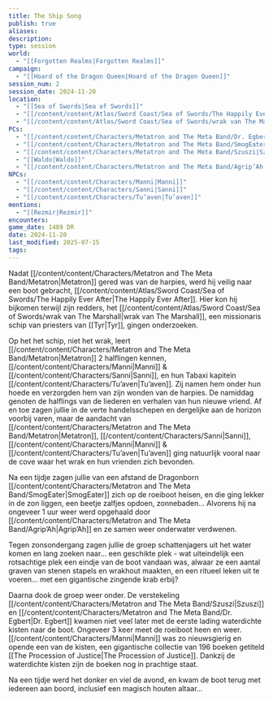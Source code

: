 ```yaml
---
title: The Ship Song
publish: true
aliases: 
description: 
type: session
world:
  - "[[Forgotten Realms|Forgotten Realms]]"
campaign:
  - "[[Hoard of the Dragon Queen|Hoard of the Dragon Queen]]"
session_num: 2
session_date: 2024-11-20
location:
  - "[[Sea of Swords|Sea of Swords]]"
  - "[[/content/content/Atlas/Sword Coast/Sea of Swords/The Happily Ever After|The Happily Ever After]]"
  - "[[/content/content/Atlas/Sword Coast/Sea of Swords/wrak van The Marshall|wrak van The Marshall]]"
PCs:
  - "[[/content/content/Characters/Metatron and The Meta Band/Dr. Egbert|Dr. Egbert]]"
  - "[[/content/content/Characters/Metatron and The Meta Band/SmogEater|SmogEater]]"
  - "[[/content/content/Characters/Metatron and The Meta Band/Szuszi|Szuszi]]"
  - "[[Waldo|Waldo]]"
  - "[[/content/content/Characters/Metatron and The Meta Band/Agrip’Ah|Agrip’Ah]]"
NPCs:
  - "[[/content/content/Characters/Manni|Manni]]"
  - "[[/content/content/Characters/Sanni|Sanni]]"
  - "[[/content/content/Characters/Tu’aven|Tu’aven]]"
mentions:
  - "[[Rezmir|Rezmir]]"
encounters: 
game_date: 1489 DR
date: 2024-11-20
last_modified: 2025-07-15
tags: 
---
```


Nadat [[/content/content/Characters/Metatron and The Meta Band/Metatron|Metatron]] gered was van de harpies, werd hij veilig naar een boot gebracht, [[/content/content/Atlas/Sword Coast/Sea of Swords/The Happily Ever After|The Happily Ever After]]. Hier kon hij bijkomen terwijl zijn redders, het [[/content/content/Atlas/Sword Coast/Sea of Swords/wrak van The Marshall|wrak van The Marshall]], een missionaris schip van priesters van [[Tyr|Tyr]], gingen onderzoeken. 

Op het het schip, niet het wrak, leert [[/content/content/Characters/Metatron and The Meta Band/Metatron|Metatron]] 2 halflingen kennen, [[/content/content/Characters/Manni|Manni]] & [[/content/content/Characters/Sanni|Sanni]], en hun Tabaxi kapitein [[/content/content/Characters/Tu’aven|Tu’aven]]. Zij namen hem onder hun hoede en verzorgden hem van zijn wonden van de harpies. De namiddag genoten de halflings van de liederen en verhalen van hun nieuwe vriend. Af en toe zagen jullie in de verte handelsschepen en dergelijke aan de horizon voorbij varen, maar de aandacht van [[/content/content/Characters/Metatron and The Meta Band/Metatron|Metatron]], [[/content/content/Characters/Sanni|Sanni]], [[/content/content/Characters/Manni|Manni]] & [[/content/content/Characters/Tu’aven|Tu’aven]] ging natuurlijk vooral naar de cove waar het wrak en hun vrienden zich bevonden.

Na een tijdje zagen jullie van een afstand de Dragonborn [[/content/content/Characters/Metatron and The Meta Band/SmogEater|SmogEater]] zich op de roeiboot heisen, en die ging lekker in de zon liggen, een beetje zalfjes opdoen, zonnebaden… Alvorens hij na ongeveer 1 uur weer werd opgehaald door [[/content/content/Characters/Metatron and The Meta Band/Agrip’Ah|Agrip’Ah]] en ze samen weer onderwater verdwenen.

Tegen zonsondergang zagen jullie de groep schattenjagers uit het water komen en lang zoeken naar… een geschikte plek - wat uiteindelijk een rotsachtige plek een eindje van de boot vandaan was, alwaar ze een aantal graven van stenen stapels en wrakhout maakten, en een ritueel leken uit te voeren… met een gigantische zingende krab erbij?
 
Daarna dook de groep weer onder. De verstekeling [[/content/content/Characters/Metatron and The Meta Band/Szuszi|Szuszi]] en [[/content/content/Characters/Metatron and The Meta Band/Dr. Egbert|Dr. Egbert]] kwamen niet veel later met de eerste lading waterdichte kisten naar de boot. Ongeveer 3 keer meet de roeiboot heen en weer. [[/content/content/Characters/Manni|Manni]] was zo nieuwsgierig en opende een van de kisten, een gigantische collectie van 196 boeken getiteld [[The Procession of Justice|The Procession of Justice]]. Dankzij de waterdichte kisten zijn de boeken nog in prachtige staat.

Na een tijdje werd het  donker en viel de avond, en kwam de boot terug met iedereen aan boord, inclusief een magisch houten altaar…